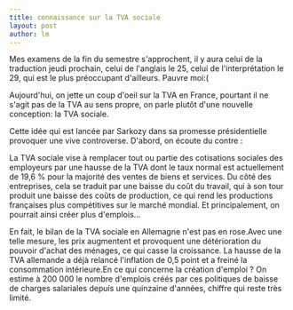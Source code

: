 ```yaml
---
title: connaissance sur la TVA sociale 
layout: post
author: lm
---
```

<p>Mes examens de la fin du semestre s&#39;approchent, il y aura celui de la traduction jeudi prochain, celui de l&#39;anglais le 25, celui de l&#39;interprétation le 29, qui est le plus préoccupant d&#39;ailleurs. Pauvre moi:(</p>
<p>Aujourd&#39;hui, on jette un coup d&#39;oeil sur la TVA en France, pourtant il ne s&#39;agit pas de la TVA au sens propre, on parle plutôt d&#39;une nouvelle conception: la TVA sociale. </p>
<p>Cette idée qui est lancée par Sarkozy dans sa promesse présidentielle provoquer une vive controverse. D&#39;abord, on écoute du contre : </p>
<p>La TVA sociale vise à remplacer tout ou partie des cotisations sociales des employeurs par une hausse de la TVA dont le taux normal est actuellement de 19,6 % pour la majorité des ventes de biens et services. Du côté des entreprises, cela se traduit par une baisse du coût du travail, qui à son tour produit une baisse des coûts de production, ce qui rend les productions françaises plus compétitives sur le marché mondial. Et principalement, on pourrait ainsi créer plus d&#39;emplois... </p>
<p>En fait, le bilan de la TVA sociale en Allemagne n&#39;est pas en rose.Avec une telle mesure, les prix augmentent et provoquent une détérioration du pouvoir d&#39;achat des ménages, ce qui casse la croissance. La hausse de la TVA allemande a déjà relancé l&#39;inflation de 0,5 point et a freiné la consommation intérieure.En ce qui concerne la création d&#39;emploi ? On estime à 200 000 le nombre d&#39;emplois créés par ces politiques de baisse de charges salariales depuis une quinzaine d&#39;années, chiffre qui reste très limité.</p>
